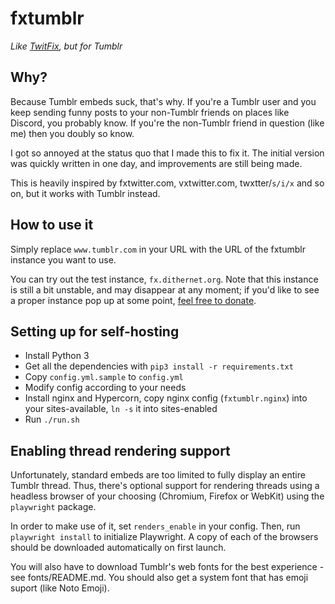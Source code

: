# fxtumblr

*Like [TwitFix](https://github.com/robinuniverse/TwitFix), but for Tumblr*

## Why?

Because Tumblr embeds suck, that's why. If you're a Tumblr user and you keep sending funny posts to your non-Tumblr friends on places like Discord, you probably know. If you're the non-Tumblr friend in question (like me) then you doubly so know.

I got so annoyed at the status quo that I made this to fix it. The initial version was quickly written in one day, and improvements are still being made.

This is heavily inspired by fxtwitter.com, vxtwitter.com, twxtter/`s/i/x` and so on, but it works with Tumblr instead.

## How to use it

Simply replace `www.tumblr.com` in your URL with the URL of the fxtumblr instance you want to use.

You can try out the test instance, `fx.dithernet.org`. Note that this instance is still a bit unstable, and may disappear at any moment; if you'd like to see a proper instance pop up at some point, [feel free to donate](https://paypal.me/knuxfanwin8).

## Setting up for self-hosting

* Install Python 3
* Get all the dependencies with `pip3 install -r requirements.txt`
* Copy `config.yml.sample` to `config.yml`
* Modify config according to your needs
* Install nginx and Hypercorn, copy nginx config (`fxtumblr.nginx`) into your sites-available, `ln -s` it into sites-enabled
* Run `./run.sh`

## Enabling thread rendering support

Unfortunately, standard embeds are too limited to fully display an entire Tumblr thread. Thus, there's optional support for rendering threads using a headless browser of your choosing (Chromium, Firefox or WebKit) using the `playwright` package.

In order to make use of it, set `renders_enable` in your config. Then, run `playwright install` to initialize Playwright. A copy of each of the browsers should be downloaded automatically on first launch.

You will also have to download Tumblr's web fonts for the best experience - see fonts/README.md. You should also get a system font that has emoji suport (like Noto Emoji).
